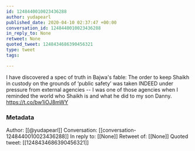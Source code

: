 ```yaml
---
id: 1248440010023436288
author: yudapearl
published_date: 2020-04-10 02:37:47 +00:00
conversation_id: 1248440010023436288
in_reply_to: None
retweet: None
quoted_tweet: 1248434686390456321
type: tweet
tags:

---
```


I have discovered a spec of truth in Bajwa's fable: The order to keep Shaikh in custody on the grounds of ‘public safety’ was taken INDEED under pressure from external agencies -- I was one of those agencies when I reminded the world who Shaikh is and what he did to my son Danny. https://t.co/bw1iOJ8mWY

### Metadata

Author: [[@yudapearl]]
Conversation: [[conversation-1248440010023436288]]
In reply to: [[None]]
Retweet of: [[None]]
Quoted tweet: [[1248434686390456321]]
